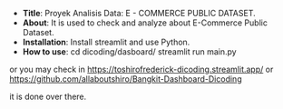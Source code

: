 - **Title**: Proyek Analisis Data: E - COMMERCE PUBLIC DATASET.
- **About**: It is used to check and analyze about E-Commerce Public Dataset.
- **Installation**: Install streamlit and use Python.
- **How to use**: 
cd dicoding/dasboard/
streamlit run main.py

or you may check in https://toshirofrederick-dicoding.streamlit.app/
or https://github.com/allaboutshiro/Bangkit-Dashboard-Dicoding

it is done over there.